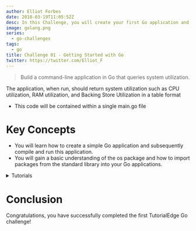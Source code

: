 ```yaml
---
author: Elliot Forbes
date: 2018-03-19T11:05:52Z
desc: In this Challenge, you will create your first Go application and commit it up to Github!
image: golang.png
series:
  - go-challenges
tags:
  - go
title: Challenge 01 - Getting Started with Go
twitter: https://twitter.com/Elliot_F
---
```


> Build a command-line application in Go that queries system utilization.

The application, when run, should return system utilization such as CPU utilization, RAM utilization, and Backing Store Utilization in a table format

* This code will be contained within a single main.go file

# Key Concepts

* You will learn how to create a simple Go application and subsequently compile and run this application.
* You will gain a basic understanding of the os package and how to import packages from the standard library into your Go applications.

<details>
  <summary>Tutorials</summary>
  
  The following tutorials should help you to complete this challenge:
  
  * [Getting Started with Go](https://tutorialedge.net/golang/getting-started-with-go/)
</details>

# Conclusion

Congratulations, you have successfully completed the first TutorialEdge Go challenge! 
